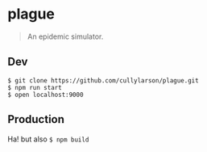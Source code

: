 # plague

> An epidemic simulator.

## Dev

```
$ git clone https://github.com/cullylarson/plague.git
$ npm run start
$ open localhost:9000
```

## Production

Ha! but also `$ npm build`
